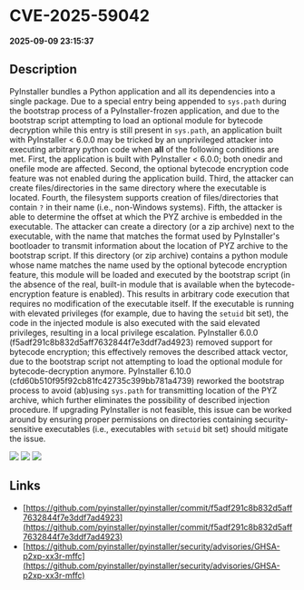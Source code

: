 # CVE-2025-59042

**2025-09-09 23:15:37**

## Description
PyInstaller bundles a Python application and all its dependencies into a single package. Due to a special entry being appended to `sys.path` during the bootstrap process of a PyInstaller-frozen application, and due to the bootstrap script attempting to load an optional module for bytecode decryption while this entry is still present in `sys.path`, an application built with PyInstaller < 6.0.0 may be tricked by an unprivileged attacker into executing arbitrary python code when **all** of the following conditions are met. First, the application is built with PyInstaller < 6.0.0; both onedir and onefile mode are affected. Second, the optional bytecode encryption code feature was not enabled during the application build. Third, the attacker can create files/directories in the same directory where the executable is located. Fourth, the filesystem supports creation of files/directories that contain `?` in their name (i.e., non-Windows systems). Fifth, the attacker is able to determine the offset at which the PYZ archive is embedded in the executable. The attacker can create a directory (or a zip archive) next to the executable, with the name that matches the format used by PyInstaller's bootloader to transmit information about the location of PYZ archive to the bootstrap script. If this directory (or zip archive) contains a python module whose name matches the name used by the optional bytecode encryption feature, this module will be loaded and executed by the bootstrap script (in the absence of the real, built-in module that is available when the bytecode-encryption feature is enabled). This results in arbitrary code execution that requires no modification of the executable itself. If the executable is running with elevated privileges (for example, due to having the `setuid` bit set), the code in the injected module is also executed with the said elevated privileges, resulting in a local privilege escalation. PyInstaller 6.0.0 (f5adf291c8b832d5aff7632844f7e3ddf7ad4923) removed support for bytecode encryption; this effectively removes the described attack vector, due to the bootstrap script not attempting to load the optional module for bytecode-decryption anymore. PyInstaller 6.10.0 (cfd60b510f95f92cb81fc42735c399bb781a4739) reworked the bootstrap process to avoid (ab)using `sys.path` for transmitting location of the PYZ archive, which further eliminates the possibility of described injection procedure. If upgrading PyInstaller is not feasible, this issue can be worked around by ensuring proper permissions on directories containing security-sensitive executables (i.e., executables with `setuid` bit set) should mitigate the issue.

![](https://img.shields.io/static/v1?label=Score&message=7.0&color=red)
![](https://img.shields.io/static/v1?label=Severity&message=HIGH&color=red)
![](https://img.shields.io/static/v1?label=CWE&message=RCE&color=green)

## Links
- [https://github.com/pyinstaller/pyinstaller/commit/f5adf291c8b832d5aff7632844f7e3ddf7ad4923](https://github.com/pyinstaller/pyinstaller/commit/f5adf291c8b832d5aff7632844f7e3ddf7ad4923)
- [https://github.com/pyinstaller/pyinstaller/security/advisories/GHSA-p2xp-xx3r-mffc](https://github.com/pyinstaller/pyinstaller/security/advisories/GHSA-p2xp-xx3r-mffc)
